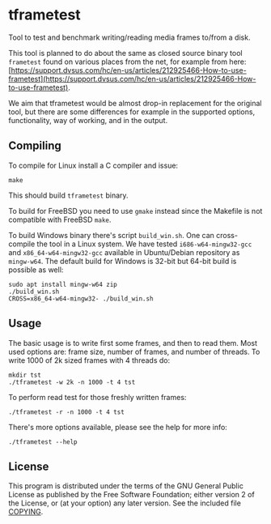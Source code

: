 # tframetest

Tool to test and benchmark writing/reading media frames to/from a disk.

This tool is planned to do about the same as closed source binary tool
`frametest` found on various places from the net, for example from here:
[https://support.dvsus.com/hc/en-us/articles/212925466-How-to-use-frametest](https://support.dvsus.com/hc/en-us/articles/212925466-How-to-use-frametest).

We aim that tframetest would be almost drop-in replacement for
the original tool, but there are some differences for example in the supported
options, functionality, way of working, and in the output.


## Compiling

To compile for Linux install a C compiler and issue:

	make

This should build `tframetest` binary.

To build for FreeBSD you need to use `gmake` instead since the Makefile is not
compatible with FreeBSD `make`.

To build Windows binary there's script `build_win.sh`.
One can cross-compile the tool in a Linux system.
We have tested `i686-w64-mingw32-gcc` and `x86_64-w64-mingw32-gcc` available
in Ubuntu/Debian repository as `mingw-w64`.
The default build for Windows is 32-bit but 64-bit build is possible as well:

	sudo apt install mingw-w64 zip
	./build_win.sh
	CROSS=x86_64-w64-mingw32- ./build_win.sh

## Usage

The basic usage is to write first some frames, and then to read them.
Most used options are: frame size, number of frames, and number of threads.
To write 1000 of 2k sized frames with 4 threads do:

	mkdir tst
	./tframetest -w 2k -n 1000 -t 4 tst

To perform read test for those freshly written frames:

	./tframetest -r -n 1000 -t 4 tst

There's more options available, please see the help for more info:

	./tframetest --help

## License

This program is distributed under the terms of the GNU General Public License
as published by the Free Software Foundation; either version 2 of the License,
or (at your option) any later version. See the included file [COPYING](COPYING).
